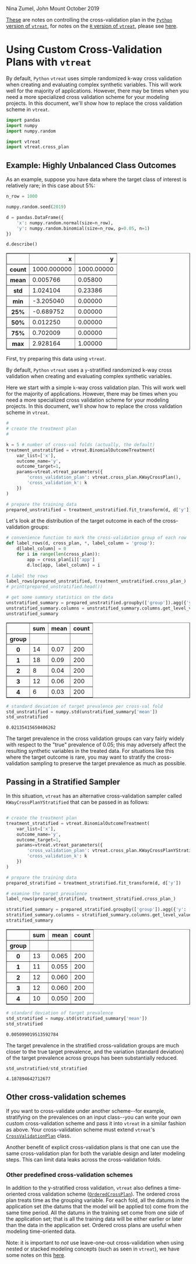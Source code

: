 
Nina Zumel, John Mount
October 2019

[These](https://github.com/WinVector/pyvtreat/blob/master/Examples/CustomizedCrossPlan/CustomizedCrossPlan.md) are notes on controlling the cross-validation plan in the [`Python` version of `vtreat`](https://github.com/WinVector/pyvtreat), for notes on the [`R` version of `vtreat`](https://github.com/WinVector/vtreat), please see [here](https://github.com/WinVector/vtreat/blob/master/Examples/CustomizedCrossPlan/CustomizedCrossPlan.md).

# Using Custom Cross-Validation Plans with `vtreat`

By default, `Python` `vtreat` uses simple randomized k-way cross validation when creating and evaluating complex synthetic variables. This will work well for the majority of applications. However, there may be times when you need a more specialized cross validation scheme for your modeling projects. In this document, we'll show how to replace the cross validation scheme in `vtreat`.


```python
import pandas
import numpy
import numpy.random

import vtreat
import vtreat.cross_plan
```

## Example: Highly Unbalanced Class Outcomes

As an example, suppose you have data where the target class of interest is relatively rare; in this case about 5%:


```python
n_row = 1000

numpy.random.seed(2019)

d = pandas.DataFrame({
    'x': numpy.random.normal(size=n_row),
    'y': numpy.random.binomial(size=n_row, p=0.05, n=1)
})

d.describe()
```




<div>

<table border="1" class="dataframe">
  <thead>
    <tr style="text-align: right;">
      <th></th>
      <th>x</th>
      <th>y</th>
    </tr>
  </thead>
  <tbody>
    <tr>
      <th>count</th>
      <td>1000.000000</td>
      <td>1000.00000</td>
    </tr>
    <tr>
      <th>mean</th>
      <td>0.005766</td>
      <td>0.05800</td>
    </tr>
    <tr>
      <th>std</th>
      <td>1.024104</td>
      <td>0.23386</td>
    </tr>
    <tr>
      <th>min</th>
      <td>-3.205040</td>
      <td>0.00000</td>
    </tr>
    <tr>
      <th>25%</th>
      <td>-0.689752</td>
      <td>0.00000</td>
    </tr>
    <tr>
      <th>50%</th>
      <td>0.012250</td>
      <td>0.00000</td>
    </tr>
    <tr>
      <th>75%</th>
      <td>0.702009</td>
      <td>0.00000</td>
    </tr>
    <tr>
      <th>max</th>
      <td>2.928164</td>
      <td>1.00000</td>
    </tr>
  </tbody>
</table>
</div>



First, try preparing this data using `vtreat`.

By default, `Python` `vtreat` uses a `y`-stratified randomized k-way cross validation when creating and evaluating complex synthetic variables. 

Here we start with a simple `k`-way cross validation plan. This will work well for the majority of applications. However, there may be times when you need a more specialized cross validation scheme for your modeling projects. In this document, we'll show how to replace the cross validation scheme in `vtreat`.


```python
#
# create the treatment plan
#

k = 5 # number of cross-val folds (actually, the default)
treatment_unstratified = vtreat.BinomialOutcomeTreatment(
    var_list=['x'],
    outcome_name='y',
    outcome_target=1,
    params=vtreat.vtreat_parameters({
        'cross_validation_plan': vtreat.cross_plan.KWayCrossPlan(),
        'cross_validation_k': k
    })
)

# prepare the training data
prepared_unstratified = treatment_unstratified.fit_transform(d, d['y'])
```

Let's look at the distribution  of the target outcome in each of the cross-validation groups:


```python
# convenience function to mark the cross-validation group of each row
def label_rows(d, cross_plan, *, label_column = 'group'):
    d[label_column] = 0
    for i in range(len(cross_plan)):
        app = cross_plan[i]['app']
        d.loc[app, label_column] = i
            
# label the rows            
label_rows(prepared_unstratified, treatment_unstratified.cross_plan_)
# print(prepared_unstratified.head())

# get some summary statistics on the data
unstratified_summary = prepared_unstratified.groupby(['group']).agg({'y': ['sum', 'mean', 'count']})
unstratified_summary.columns = unstratified_summary.columns.get_level_values(1)
unstratified_summary
```




<div>

<table border="1" class="dataframe">
  <thead>
    <tr style="text-align: right;">
      <th></th>
      <th>sum</th>
      <th>mean</th>
      <th>count</th>
    </tr>
    <tr>
      <th>group</th>
      <th></th>
      <th></th>
      <th></th>
    </tr>
  </thead>
  <tbody>
    <tr>
      <th>0</th>
      <td>14</td>
      <td>0.07</td>
      <td>200</td>
    </tr>
    <tr>
      <th>1</th>
      <td>18</td>
      <td>0.09</td>
      <td>200</td>
    </tr>
    <tr>
      <th>2</th>
      <td>8</td>
      <td>0.04</td>
      <td>200</td>
    </tr>
    <tr>
      <th>3</th>
      <td>12</td>
      <td>0.06</td>
      <td>200</td>
    </tr>
    <tr>
      <th>4</th>
      <td>6</td>
      <td>0.03</td>
      <td>200</td>
    </tr>
  </tbody>
</table>
</div>




```python
# standard deviation of target prevalence per cross-val fold
std_unstratified = numpy.std(unstratified_summary['mean'])
std_unstratified 
```




    0.02135415650406262



The target prevalence in the cross validation groups can vary fairly widely with respect to the "true" prevalence of 0.05; this may adversely affect the resulting synthetic variables in the treated data. For situations like this where the target outcome is rare, you may want to stratify the cross-validation sampling to preserve the target prevalence as much as possible. 

## Passing in a Stratified Sampler

In this situation, `vtreat` has an alternative cross-validation sampler called `KWayCrossPlanYStratified` that can be passed in as follows:


```python

# create the treatment plan
treatment_stratified = vtreat.BinomialOutcomeTreatment(
    var_list=['x'],
    outcome_name='y',
    outcome_target=1,
    params=vtreat.vtreat_parameters({
        'cross_validation_plan': vtreat.cross_plan.KWayCrossPlanYStratified(),
        'cross_validation_k': k
    })
)

# prepare the training data
prepared_stratified = treatment_stratified.fit_transform(d, d['y'])

# examine the target prevalence
label_rows(prepared_stratified, treatment_stratified.cross_plan_)

stratified_summary = prepared_stratified.groupby(['group']).agg({'y': ['sum', 'mean', 'count']})
stratified_summary.columns = stratified_summary.columns.get_level_values(1)
stratified_summary
```




<div>

<table border="1" class="dataframe">
  <thead>
    <tr style="text-align: right;">
      <th></th>
      <th>sum</th>
      <th>mean</th>
      <th>count</th>
    </tr>
    <tr>
      <th>group</th>
      <th></th>
      <th></th>
      <th></th>
    </tr>
  </thead>
  <tbody>
    <tr>
      <th>0</th>
      <td>13</td>
      <td>0.065</td>
      <td>200</td>
    </tr>
    <tr>
      <th>1</th>
      <td>11</td>
      <td>0.055</td>
      <td>200</td>
    </tr>
    <tr>
      <th>2</th>
      <td>12</td>
      <td>0.060</td>
      <td>200</td>
    </tr>
    <tr>
      <th>3</th>
      <td>12</td>
      <td>0.060</td>
      <td>200</td>
    </tr>
    <tr>
      <th>4</th>
      <td>10</td>
      <td>0.050</td>
      <td>200</td>
    </tr>
  </tbody>
</table>
</div>




```python
# standard deviation of target prevalence
std_stratified = numpy.std(stratified_summary['mean'])
std_stratified
```




    0.005099019513592784



The target prevalence in the stratified cross-validation groups are much closer to the true target prevalence, and the variation (standard deviation) of the target prevalence across groups has been substantially reduced.


```python
std_unstratified/std_stratified
```




    4.187894642712677



## Other cross-validation schemes

If you want to cross-validate under another scheme--for example, stratifying on the prevalences on an input class--you can write your own custom cross-validation scheme and pass it into `vtreat` in a similar fashion as above. Your cross-validation scheme must extend `vtreat`'s [`CrossValidationPlan`](https://github.com/WinVector/pyvtreat/blob/master/pkg/vtreat/cross_plan.py#L14) class.

Another benefit of explicit cross-validation plans is that one can use the same cross-validation plan for both the variable design and later modeling steps. This can limit data leaks across the cross-validation folds.

### Other predefined cross-validation schemes

In addition to the y-stratified cross validation, `vtreat` also defines a time-oriented cross validation scheme ([`OrderedCrossPlan`](https://github.com/WinVector/pyvtreat/blob/master/pkg/vtreat/cross_plan.py#L161)). The ordered cross plan treats time as the grouping variable. For each fold, all the datums in the application set (the datums that the model will be applied to) come from the same time period. All the datums in the training set come from one side of the application set; that is all the training data will be either earlier or later than the data in the application set. Ordered cross plans are useful when modeling time-oriented data.

Note: it is important to *not* use leave-one-out cross-validation when using nested or stacked modeling concepts (such as seen in `vtreat`), we have some notes on this [here](https://github.com/WinVector/vtreat/blob/master/extras/ConstantLeak.md).

